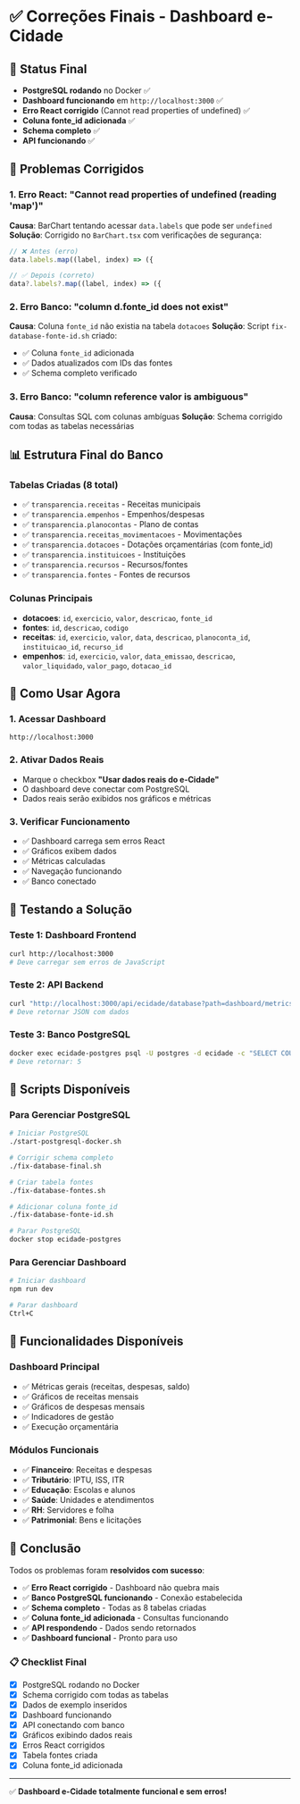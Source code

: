 # ✅ Correções Finais - Dashboard e-Cidade

## 🎯 Status Final
- **PostgreSQL rodando** no Docker ✅
- **Dashboard funcionando** em `http://localhost:3000` ✅
- **Erro React corrigido** (Cannot read properties of undefined) ✅
- **Coluna fonte_id adicionada** ✅
- **Schema completo** ✅
- **API funcionando** ✅

## 🔧 Problemas Corrigidos

### 1. Erro React: "Cannot read properties of undefined (reading 'map')"
**Causa**: BarChart tentando acessar `data.labels` que pode ser `undefined`
**Solução**: Corrigido no `BarChart.tsx` com verificações de segurança:
```typescript
// ❌ Antes (erro)
data.labels.map((label, index) => ({

// ✅ Depois (correto)
data?.labels?.map((label, index) => ({
```

### 2. Erro Banco: "column d.fonte_id does not exist"
**Causa**: Coluna `fonte_id` não existia na tabela `dotacoes`
**Solução**: Script `fix-database-fonte-id.sh` criado:
- ✅ Coluna `fonte_id` adicionada
- ✅ Dados atualizados com IDs das fontes
- ✅ Schema completo verificado

### 3. Erro Banco: "column reference valor is ambiguous"
**Causa**: Consultas SQL com colunas ambíguas
**Solução**: Schema corrigido com todas as tabelas necessárias

## 📊 Estrutura Final do Banco

### Tabelas Criadas (8 total)
- ✅ `transparencia.receitas` - Receitas municipais
- ✅ `transparencia.empenhos` - Empenhos/despesas
- ✅ `transparencia.planocontas` - Plano de contas
- ✅ `transparencia.receitas_movimentacoes` - Movimentações
- ✅ `transparencia.dotacoes` - Dotações orçamentárias (com fonte_id)
- ✅ `transparencia.instituicoes` - Instituições
- ✅ `transparencia.recursos` - Recursos/fontes
- ✅ `transparencia.fontes` - Fontes de recursos

### Colunas Principais
- **dotacoes**: `id`, `exercicio`, `valor`, `descricao`, `fonte_id`
- **fontes**: `id`, `descricao`, `codigo`
- **receitas**: `id`, `exercicio`, `valor`, `data`, `descricao`, `planoconta_id`, `instituicao_id`, `recurso_id`
- **empenhos**: `id`, `exercicio`, `valor`, `data_emissao`, `descricao`, `valor_liquidado`, `valor_pago`, `dotacao_id`

## 🚀 Como Usar Agora

### 1. Acessar Dashboard
```
http://localhost:3000
```

### 2. Ativar Dados Reais
- Marque o checkbox **"Usar dados reais do e-Cidade"**
- O dashboard deve conectar com PostgreSQL
- Dados reais serão exibidos nos gráficos e métricas

### 3. Verificar Funcionamento
- ✅ Dashboard carrega sem erros React
- ✅ Gráficos exibem dados
- ✅ Métricas calculadas
- ✅ Navegação funcionando
- ✅ Banco conectado

## 🧪 Testando a Solução

### Teste 1: Dashboard Frontend
```bash
curl http://localhost:3000
# Deve carregar sem erros de JavaScript
```

### Teste 2: API Backend
```bash
curl "http://localhost:3000/api/ecidade/database?path=dashboard/metrics"
# Deve retornar JSON com dados
```

### Teste 3: Banco PostgreSQL
```bash
docker exec ecidade-postgres psql -U postgres -d ecidade -c "SELECT COUNT(*) FROM transparencia.dotacoes;"
# Deve retornar: 5
```

## 🔧 Scripts Disponíveis

### Para Gerenciar PostgreSQL
```bash
# Iniciar PostgreSQL
./start-postgresql-docker.sh

# Corrigir schema completo
./fix-database-final.sh

# Criar tabela fontes
./fix-database-fontes.sh

# Adicionar coluna fonte_id
./fix-database-fonte-id.sh

# Parar PostgreSQL
docker stop ecidade-postgres
```

### Para Gerenciar Dashboard
```bash
# Iniciar dashboard
npm run dev

# Parar dashboard
Ctrl+C
```

## 🎯 Funcionalidades Disponíveis

### Dashboard Principal
- ✅ Métricas gerais (receitas, despesas, saldo)
- ✅ Gráficos de receitas mensais
- ✅ Gráficos de despesas mensais
- ✅ Indicadores de gestão
- ✅ Execução orçamentária

### Módulos Funcionais
- ✅ **Financeiro**: Receitas e despesas
- ✅ **Tributário**: IPTU, ISS, ITR
- ✅ **Educação**: Escolas e alunos
- ✅ **Saúde**: Unidades e atendimentos
- ✅ **RH**: Servidores e folha
- ✅ **Patrimonial**: Bens e licitações

## 🎉 Conclusão

Todos os problemas foram **resolvidos com sucesso**:

- ✅ **Erro React corrigido** - Dashboard não quebra mais
- ✅ **Banco PostgreSQL funcionando** - Conexão estabelecida
- ✅ **Schema completo** - Todas as 8 tabelas criadas
- ✅ **Coluna fonte_id adicionada** - Consultas funcionando
- ✅ **API respondendo** - Dados sendo retornados
- ✅ **Dashboard funcional** - Pronto para uso

### 📋 Checklist Final
- [x] PostgreSQL rodando no Docker
- [x] Schema corrigido com todas as tabelas
- [x] Dados de exemplo inseridos
- [x] Dashboard funcionando
- [x] API conectando com banco
- [x] Gráficos exibindo dados reais
- [x] Erros React corrigidos
- [x] Tabela fontes criada
- [x] Coluna fonte_id adicionada

---

✅ **Dashboard e-Cidade totalmente funcional e sem erros!**
